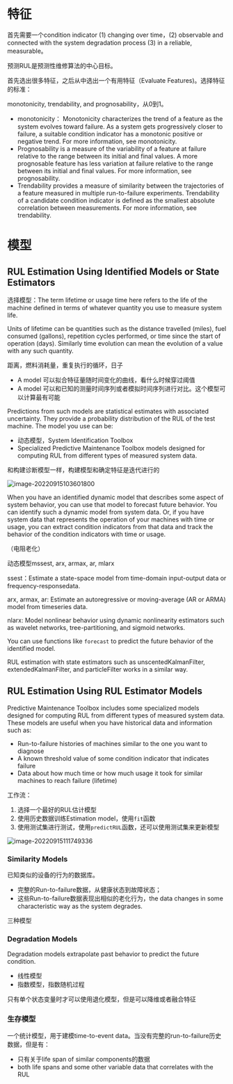 # 特征

首先需要一个condition indicator (1) changing over time，(2) observable and connected with the system degradation process (3) in a reliable, measurable。

预测RUL是预测性维修算法的中心目标。

首先选出很多特征，之后从中选出一个有用特征（Evaluate Features)。选择特征的标准：

monotonicity, trendability, and prognosability，从0到1。

- monotonicity： Monotonicity characterizes the trend of a feature as the system evolves toward failure. As a system gets progressively closer to failure, a suitable condition indicator has a monotonic positive or negative trend. For more information, see monotonicity.
- Prognosability is a measure of the variability of a feature at failure relative to the range between its initial and final values. A more prognosable feature has less variation at failure relative to the range between its initial and final values. For more information, see prognosability.
- Trendability provides a measure of similarity between the trajectories of a feature measured in multiple run-to-failure experiments. Trendability of a candidate condition indicator is defined as the smallest absolute correlation between measurements. For more information, see trendability.

# 模型

## RUL Estimation Using Identified Models or State Estimators

选择模型：The term lifetime or usage time here refers to the life of the machine defined in terms of whatever quantity you use to measure system life.

Units of lifetime can be quantities such as the distance travelled (miles), fuel consumed (gallons), repetition cycles performed, or time since the start of operation (days). Similarly time evolution can mean the evolution of a value with any such quantity.

距离，燃料消耗量，重复执行的循环，日子

- A model 可以拟合特征量随时间变化的曲线，看什么时候穿过阈值
- A model 可以和已知的测量时间序列或者模拟时间序列进行对比。这个模型可以计算最有可能

Predictions from such models are statistical estimates with associated uncertainty. They provide a probability distribution of the RUL of the test machine. The model you use can be:

- 动态模型，System Identification Toolbox
- Specialized Predictive Maintenance Toolbox models designed for computing RUL from different types of measured system data.

和构建诊断模型一样，构建模型和确定特征是迭代进行的

![image-20220915103601800](https://blogimages-1309804558.cos.ap-nanjing.myqcloud.com/img/image-20220915103601800.png)

When you have an identified dynamic model that describes some aspect of system behavior, you can use that model to forecast future behavior. You can identify such a dynamic model from system data. Or, if you have system data that represents the operation of your machines with time or usage, you can extract condition indicators from that data and track the behavior of the condition indicators with time or usage.

（电阻老化）

动态模型mssest, arx, armax, ar, mlarx

ssest：Estimate a state-space model from time-domain input-output data or frequency-responsedata.

arx, armax, ar: Estimate an autoregressive or moving-average (AR or ARMA) model from timeseries data.

nlarx: Model nonlinear behavior using dynamic nonlinearity estimators such as wavelet
networks, tree-partitioning, and sigmoid networks.

You can use functions like `forecast` to predict the future behavior of the identified model.

RUL estimation with state estimators such as unscentedKalmanFilter, extendedKalmanFilter,
and particleFilter works in a similar way.

## RUL Estimation Using RUL Estimator Models

Predictive Maintenance Toolbox includes some specialized models designed for computing RUL from different types of measured system data. These models are useful when you have historical data and information such as:

- Run-to-failure histories of machines similar to the one you want to diagnose
- A known threshold value of some condition indicator that indicates failure
- Data about how much time or how much usage it took for similar machines to reach failure (lifetime)

工作流：

1. 选择一个最好的RUL估计模型
2. 使用历史数据训练Estimation model，使用`fit`函数
3. 使用测试集进行测试，使用`predictRUL`函数，还可以使用测试集来更新模型

![image-20220915111749336](https://blogimages-1309804558.cos.ap-nanjing.myqcloud.com/img/image-20220915111749336.png)

### Similarity Models

已知类似的设备的行为的数据库。

- 完整的Run-to-failure数据，从健康状态到故障状态；
- 这些Run-to-failure数据表现出相似的老化行为，the data changes in some characteristic way as the system degrades.

三种模型

### Degradation Models

Degradation models extrapolate past behavior to predict the future condition.

- 线性模型
- 指数模型，指数随机过程

只有单个状态变量时才可以使用退化模型，但是可以降维或者融合特征

### 生存模型

一个统计模型，用于建模time-to-event data。当没有完整的run-to-failure历史数据，但是有：

- 只有关于life span of similar components的数据
- both life spans and some other variable data that correlates with the RUL







